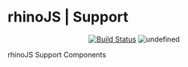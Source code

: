 # rhinoJS | Support

<p align="center">
<a href="https://travis-ci.org/rhinoJS/support"><img src="https://img.shields.io/travis/rhinoJS/support.svg?style=flat" alt="Build Status"></a>
<img alt="undefined" src="https://img.shields.io/github/license/rhinoJS/support.svg?style=flat">
</p>

rhinoJS Support Components
